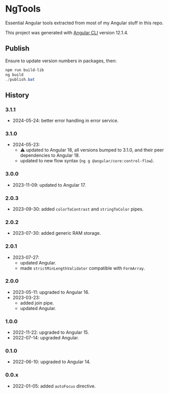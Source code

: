 # NgTools

Essential Angular tools extracted from most of my Angular stuff in this repo.

This project was generated with [Angular CLI](https://github.com/angular/angular-cli) version 12.1.4.

## Publish

Ensure to update version numbers in packages, then:

```ps1
npm run build-lib
ng build
./publish.bat
```

## History

### 3.1.1

- 2024-05-24: better error handling in error service.

### 3.1.0

- 2024-05-23:
  - ⚠️ updated to Angular 18, all versions bumped to 3.1.0, and their peer dependencies to Angular 18.
  - updated to new flow syntax (`ng g @angular/core:control-flow`).

### 3.0.0

- 2023-11-09: updated to Angular 17.

### 2.0.3

- 2023-09-30: added `colorToContrast` and `stringToColor` pipes.

### 2.0.2

- 2023-07-30: added generic RAM storage.

### 2.0.1

- 2023-07-27:
  - updated Angular.
  - made `strictMinLengthValidator` compatible with `FormArray`.

### 2.0.0

- 2023-05-11: upgraded to Angular 16.
- 2023-03-23:
  - added join pipe.
  - updated Angular.

### 1.0.0

- 2022-11-22: upgraded to Angular 15.
- 2022-07-14: upgraded Angular.

### 0.1.0

- 2022-06-10: upgraded to Angular 14.

### 0.0.x

- 2022-01-05: added `autoFocus` directive.
